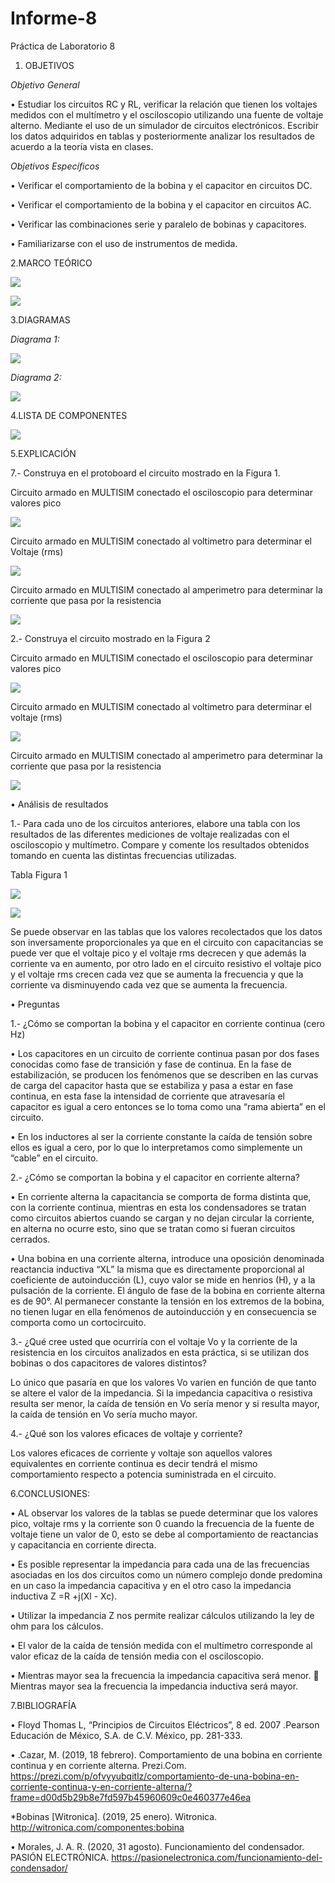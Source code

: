 # Informe-8
Práctica de Laboratorio 8

1. OBJETIVOS

_Objetivo General_

• Estudiar los circuitos RC y RL, verificar la relación que tienen los voltajes medidos con el multímetro y el osciloscopio utilizando una fuente de voltaje alterno. Mediante el uso de un simulador de circuitos electrónicos. Escribir los datos adquiridos  en tablas y posteriormente analizar los resultados de acuerdo a la teoría vista en clases.


_Objetivos Específicos_

• Verificar el comportamiento de la bobina y el capacitor en circuitos DC. 

• Verificar el comportamiento de la bobina y el capacitor en circuitos AC. 

• Verificar las combinaciones serie y paralelo de bobinas y capacitores. 

• Familiarizarse con el uso de instrumentos de medida.

2.MARCO TEÓRICO

![](img/marco1.jpg)

![](img/marco2.jpg)

3.DIAGRAMAS

_Diagrama 1:_

![](img/diagrama1.jpg)

_Diagrama 2:_

![](img/diagrama2.jpg)

4.LISTA DE COMPONENTES

![](img/componentes.jpg)

5.EXPLICACIÓN 

7.- Construya en el protoboard el circuito mostrado en la Figura 1.

Circuito  armado en MULTISIM conectado el osciloscopio para determinar valores pico

![](https://github.com/andressanttos/Informe-8/blob/main/img/circuito1.png)

Circuito armado en MULTISIM conectado al voltimetro para determinar el Voltaje (rms)

![](https://github.com/andressanttos/Informe-8/blob/main/img/circuito1.1.png)

Circuito armado en MULTISIM conectado al amperimetro para determinar la corriente que pasa por la resistencia

![](https://github.com/andressanttos/Informe-8/blob/main/img/circuito1.2.png)

2.- Construya el circuito mostrado en la Figura 2

Circuito armado en MULTISIM conectado el osciloscopio para determinar valores pico

![](https://github.com/andressanttos/Informe-8/blob/main/img/circuito2.png)

Circuito armado en MULTISIM conectado al voltimetro para determinar el voltaje (rms)

![](https://github.com/andressanttos/Informe-8/blob/main/img/circuito2.1.png)

Circuito armado en MULTISIM conectado al amperimetro para determinar la corriente que pasa por la resistencia

![](https://github.com/andressanttos/Informe-8/blob/main/img/circuito2.2.png)

•	Análisis de resultados

1.- Para cada uno de los circuitos anteriores, elabore una tabla con los resultados de las
diferentes mediciones de voltaje realizadas con el osciloscopio y multímetro. Compare y
comente los resultados obtenidos tomando en cuenta las distintas frecuencias utilizadas.

Tabla Figura 1

![](https://github.com/andressanttos/Informe-8/blob/main/img/tabla1.png)

![](https://github.com/andressanttos/Informe-8/blob/main/img/tabla2.png)

Se puede observar en las tablas que los valores recolectados que los datos son inversamente proporcionales ya que en el circuito con capacitancias  se puede ver que el voltaje  pico y el voltaje rms decrecen y que además la corriente va en aumento, por otro lado en el circuito resistivo el voltaje pico y el voltaje rms  crecen cada vez que se aumenta la frecuencia  y que la corriente  va disminuyendo cada vez que se aumenta la frecuencia.

•	Preguntas

1.- ¿Cómo se comportan la bobina y el capacitor en corriente continua (cero Hz)

•	Los capacitores en un circuito de corriente continua pasan por dos fases conocidas como fase de transición y fase de continua.  En la fase de estabilización, se producen los fenómenos que se describen en las curvas de carga del capacitor hasta que se estabiliza y pasa a estar en fase continua, en esta fase la intensidad de corriente que atravesaría el capacitor es igual a cero entonces se lo toma como una “rama abierta” en el circuito.

•	En los inductores al ser la corriente constante la caída de tensión sobre ellos es igual a cero, por lo que lo interpretamos como simplemente un “cable” en el circuito.

2.- ¿Cómo se comportan la bobina y el capacitor en corriente alterna?

•	En corriente alterna la capacitancia se comporta de forma distinta que, con la corriente continua, mientras en esta los condensadores se tratan como circuitos abiertos cuando se cargan y no dejan circular la corriente, en alterna no ocurre esto, sino que se tratan como si fueran circuitos cerrados.

•	Una   bobina   en   una   corriente alterna, introduce   una   oposición denominada   reactancia   inductiva “XL” la   misma   que   es directamente   proporcional   al coeficiente   de   autoinducción (L), cuyo valor se mide en henrios (H), y a la pulsación de la corriente. El ángulo   de   fase   de   la   bobina   en corriente alterna es de 90°. Al   permanecer   constante   la tensión   en   los   extremos   de   la bobina, no   tienen   lugar   en   ella fenómenos de autoinducción y en consecuencia   se   comporta   como un cortocircuito. 


3.- ¿Qué cree usted que ocurriría con el voltaje Vo y la corriente de la resistencia en los
circuitos analizados en esta práctica, si se utilizan dos bobinas o dos capacitores de valores
distintos?

Lo único que pasaría en que los valores Vo varíen en función de que tanto se altere el valor de la impedancia.
Si la impedancia capacitiva o resistiva resulta ser menor, la caída de tensión en Vo sería menor y si resulta mayor, la caída de tensión en Vo sería mucho mayor.


4.- ¿Qué son los valores eficaces de voltaje y corriente?

Los valores eficaces de corriente y voltaje son aquellos valores equivalentes en corriente continua es decir tendrá el mismo comportamiento respecto a potencia suministrada en el circuito.

6.CONCLUSIONES:

•	AL observar los valores de la tablas se puede determinar que los valores pico, voltaje rms y la corriente  son 0 cuando la frecuencia de la fuente de voltaje tiene un valor de 0, esto se debe al comportamiento de reactancias y capacitancia en corriente directa.

• Es posible representar la impedancia para cada una de las frecuencias asociadas en los  dos  circuitos  como  un  número  complejo  donde  predomina  en  un  caso  la impedancia capacitiva y en el otro caso la impedancia inductiva Z =R +j(Xl - Xc). 

• Utilizar la impedancia Z nos permite realizar cálculos utilizando la ley de ohm para los cálculos. 

• El valor de la caída de tensión medida con el multímetro corresponde al valor eficaz de la caída de tensión media con el osciloscopio.

• Mientras mayor sea la frecuencia la impedancia capacitiva será menor.   Mientras mayor sea la frecuencia la impedancia inductiva será mayor.

 
7.BIBLIOGRAFÍA

• Floyd Thomas L, “Principios de Circuitos Eléctricos”, 8 ed. 2007 .Pearson Educación de México, S.A. de C.V. México, pp. 281-333.

• .Cazar, M. (2019, 18 febrero). Comportamiento de una bobina en corriente continua y en corriente alterna. Prezi.Com. https://prezi.com/p/ofvyyubqitlz/comportamiento-de-una-bobina-en-corriente-continua-y-en-corriente-alterna/?frame=d00d5b29b8e7fd597b45960609c0e460377e46ea

*Bobinas [Witronica]. (2019, 25 enero). Witronica. http://witronica.com/componentes:bobina

• Morales, J. A. R. (2020, 31 agosto). Funcionamiento del condensador. PASIÓN ELECTRÓNICA. https://pasionelectronica.com/funcionamiento-del-condensador/

